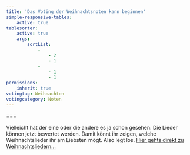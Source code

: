 ```yaml
---
title: 'Das Voting der Weihnachtsnoten kann beginnen'
simple-responsive-tables:
    active: true
tablesorter:
    active: true
    args:
        sortList:
            -
                - 2
                - 1
            -
                - 1
                - 1
permissions:
    inherit: true
votingtag: Weihnachten
votingcategory: Noten
---
```


===

Vielleicht hat der eine oder die andere es ja schon gesehen: Die Lieder können jetzt bewertet werden. Damit könnt ihr zeigen, welche Weihnachtslieder ihr am Liebsten mögt.
Also legt los. 
[<i class="fa fa-hand-o-right"></i>Hier gehts direkt zu Weihnachtsliedern...](/choerchen-intern/choerchennoten/tag:Weihnachten/query:Weihnachten)